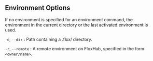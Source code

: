 ## Environment Options

If no environment is specified for an environment command, the environment in
the current directory or the last activated environment is used.

`-d`, `--dir`
:   Path containing a .flox/ directory.

`-r`, `--remote`
:   A remote environment on FloxHub, specified in the form `<owner/name>`.
